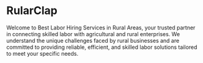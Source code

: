 # RularClap
Welcome to Best Labor Hiring Services in Rural Areas, your trusted partner in connecting skilled labor with agricultural and rural enterprises. We understand the unique challenges faced by rural businesses and are committed to providing reliable, efficient, and skilled labor solutions tailored to meet your specific needs.
 
